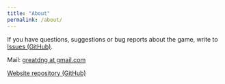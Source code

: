 ```yaml
---
title: "About"
permalink: /about/
---
```


If you have questions, suggestions or bug reports about the game, write to [Issues (GitHub)](https://github.com/GREAT-DNG/Futureal/issues).

Mail: [greatdng at gmail.com](mailto:greatdng@gmail.com)

[Website repository (GitHub)](https://github.com/GREAT-DNG/futureal-website)